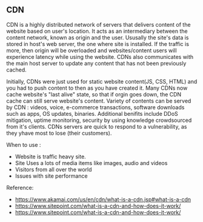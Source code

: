 ## CDN
CDN is a highly distributed network of servers that delivers content of the website based on user's location.
It acts as an intermediary between the content network, known as origin and the user.
Ususally the site's data is stored in host's web server, the one where site is installed. If the traffic is more, then origin will be overloaded and websites/content users will experience latency while using the website.
CDNs also communicates with the main host server to update any content that has not been previously cached.

Initially, CDNs were just used for static website content(JS, CSS, HTML) and you had to push content to then as you have created it.
Many CDNs now cache website's "last alive" state, so that if orgin goes down, the CDN cache can still serve website's content.
Variety of contents can be served by CDN : videos, voice, e-commerce transactions, software downloads such as apps, OS updates, binaries.
Additional benifits include DDoS mitigation, uptime monitoring, security by using knowledge crowdsourced from it's clients. CDNs servers are quick to respond to a vulnerability, as they yhave most to lose (their customers).

When to use : 
 * Website is traffic heavy site.
 * Site Uses a lots of media items like images, audio and videos 
 * Visitors from all over the world
 * Issues with site performance

Reference:
  * https://www.akamai.com/us/en/cdn/what-is-a-cdn.jsp#what-is-a-cdn
  * https://www.sitepoint.com/what-is-a-cdn-and-how-does-it-work/
  * https://www.sitepoint.com/what-is-a-cdn-and-how-does-it-work/
